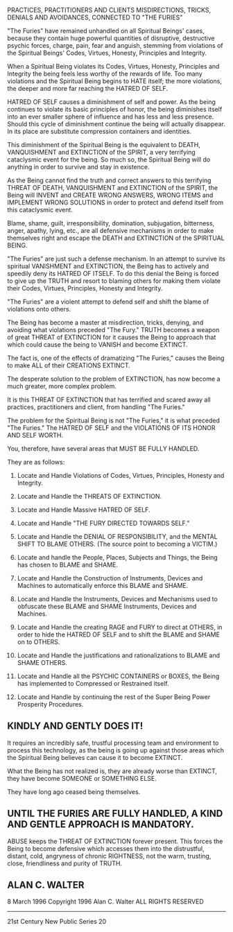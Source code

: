 
PRACTICES, PRACTITIONERS AND CLIENTS MISDIRECTIONS, TRICKS, DENIALS AND AVOIDANCES, CONNECTED TO "THE FURIES"

"The Furies" have remained unhandled on all Spiritual Beings'
cases, because they contain huge powerful quantities of disruptive,
destructive psychic forces, charge, pain, fear and anguish, stemming
from violations of the Spiritual Beings' Codes, Virtues, Honesty,
Principles and Integrity.

When a Spiritual Being violates its Codes, Virtues, Honesty,
Principles and Integrity the being feels less worthy of the rewards of
life.  Too many violations and the Spiritual Being begins to HATE
itself; the more violations, the deeper and more far reaching the
HATRED OF SELF.

HATRED OF SELF causes a diminishment of self and power.  As the
being continues to violate its basic principles of honor, the being
diminishes itself into an ever smaller sphere of influence and has
less and less presence.  Should this cycle of diminishment continue
the being will actually disappear.  In its place are substitute
compression containers and identities.

This diminishment of the Spiritual Being is the equivalent to
DEATH, VANQUISHMENT and EXTINCTION of the SPIRIT, a very terrifying
cataclysmic event for the being.  So much so, the Spiritual Being will
do anything in order to survive and stay in existence.

As the Being cannot find the truth and correct answers to this
terrifying THREAT OF DEATH, VANQUISHMENT and EXTINCTION of the SPIRIT,
the Being will INVENT and CREATE WRONG ANSWERS, WRONG ITEMS and
IMPLEMENT WRONG SOLUTIONS in order to protect and defend itself from
this cataclysmic event.

Blame, shame, guilt, irresponsibility, domination, subjugation,
bitterness, anger, apathy, lying, etc., are all defensive mechanisms
in order to make themselves right and escape the DEATH and EXTINCTION
of the SPIRITUAL BEING.

"The Furies" are just such a defense mechanism.  In an attempt to
survive its spiritual VANISHMENT and EXTINCTION, the Being has to
actively and speedily deny its HATRED OF ITSELF.  To do this denial
the Being is forced to give up the TRUTH and resort to blaming others
for making them violate their Codes, Virtues, Principles, Honesty and
Integrity.

"The Furies" are a violent attempt to defend self and shift the
blame of violations onto others.

The Being has become a master at misdirection, tricks, denying,
and avoiding what violations preceded "The Fury." TRUTH becomes a
weapon of great THREAT of EXTINCTION for it causes the Being to
approach that which could cause the being to VANISH and become
EXTINCT.

The fact is, one of the effects of dramatizing "The Furies,"
causes the Being to make ALL of their CREATIONS EXTINCT.

The desperate solution to the problem of EXTINCTION, has now
become a much greater, more complex problem.

It is this THREAT OF EXTINCTION that has terrified and scared
away all practices, practitioners and client, from handling "The
Furies."

The problem for the Spiritual Being is not "The Furies," it is
what preceded "The Furies." The HATRED OF SELF and the VIOLATIONS OF ITS HONOR AND SELF WORTH.

You, therefore, have several areas that MUST BE FULLY HANDLED.

They are as follows:

1.  Locate and Handle Violations of Codes, Virtues, Principles,
Honesty and Integrity.

2.  Locate and Handle the THREATS OF EXTINCTION.

3.  Locate and Handle Massive HATRED OF SELF.

4.  Locate and Handle "THE FURY DIRECTED TOWARDS SELF."

5.  Locate and Handle the DENIAL OF RESPONSIBILITY, and the
MENTAL SHIFT TO BLAME OTHERS.  (The source point to becoming a
VICTIM.)

6.  Locate and handle the People, Places, Subjects and Things,
the Being has chosen to BLAME and SHAME.

7.  Locate and Handle the Construction of Instruments, Devices
and Machines to automatically enforce this BLAME and SHAME.

8.  Locate and Handle the Instruments, Devices and Mechanisms
used to obfuscate these BLAME and SHAME Instruments, Devices and
Machines.

9.  Locate and Handle the creating RAGE and FURY to direct at
OTHERS, in order to hide the HATRED OF SELF and to shift the BLAME and
SHAME on to OTHERS.

10.  Locate and Handle the justifications and rationalizations to
BLAME and SHAME OTHERS.

11.  Locate and Handle all the PSYCHIC CONTAINERS or BOXES, the
Being has implemented to Compressed or Restrained itself.

12.  Locate and Handle by continuing the rest of the Super Being
Power Prosperity Procedures.

## KINDLY AND GENTLY DOES IT!

It requires an incredibly safe, trustful processing team and
environment to process this technology, as the being is going up
against those areas which the Spiritual Being believes can cause it to
become EXTINCT.

What the Being has not realized is, they are already worse than
EXTINCT, they have become SOMEONE or SOMETHING ELSE.

They have long ago ceased being themselves.

## UNTIL THE FURIES ARE FULLY HANDLED, A KIND AND GENTLE APPROACH IS MANDATORY.

ABUSE keeps the THREAT OF EXTINCTION forever present.  This
forces the Being to become defensive which accesses them into the
distrustful, distant, cold, angryness of chronic RIGHTNESS, not the
warm, trusting, close, friendliness and purity of TRUTH.

## ALAN C.  WALTER

8 March 1996 Copyright  1996 Alan C.  Walter ALL RIGHTS RESERVED

______________________________________________________________________
21st Century New Public Series 20
